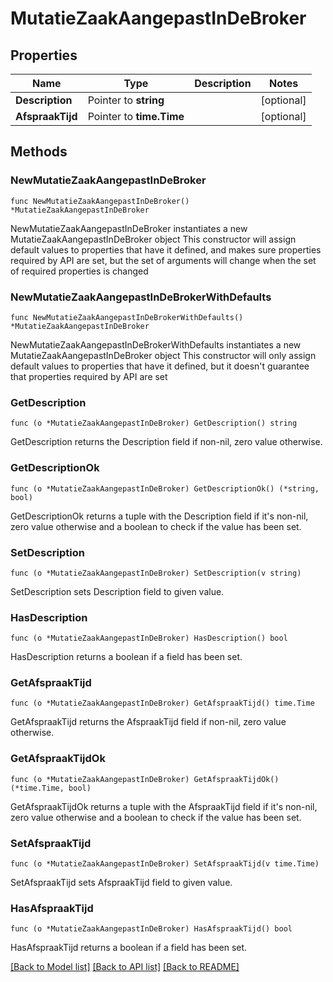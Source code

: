 # MutatieZaakAangepastInDeBroker

## Properties

Name | Type | Description | Notes
------------ | ------------- | ------------- | -------------
**Description** | Pointer to **string** |  | [optional] 
**AfspraakTijd** | Pointer to **time.Time** |  | [optional] 

## Methods

### NewMutatieZaakAangepastInDeBroker

`func NewMutatieZaakAangepastInDeBroker() *MutatieZaakAangepastInDeBroker`

NewMutatieZaakAangepastInDeBroker instantiates a new MutatieZaakAangepastInDeBroker object
This constructor will assign default values to properties that have it defined,
and makes sure properties required by API are set, but the set of arguments
will change when the set of required properties is changed

### NewMutatieZaakAangepastInDeBrokerWithDefaults

`func NewMutatieZaakAangepastInDeBrokerWithDefaults() *MutatieZaakAangepastInDeBroker`

NewMutatieZaakAangepastInDeBrokerWithDefaults instantiates a new MutatieZaakAangepastInDeBroker object
This constructor will only assign default values to properties that have it defined,
but it doesn't guarantee that properties required by API are set

### GetDescription

`func (o *MutatieZaakAangepastInDeBroker) GetDescription() string`

GetDescription returns the Description field if non-nil, zero value otherwise.

### GetDescriptionOk

`func (o *MutatieZaakAangepastInDeBroker) GetDescriptionOk() (*string, bool)`

GetDescriptionOk returns a tuple with the Description field if it's non-nil, zero value otherwise
and a boolean to check if the value has been set.

### SetDescription

`func (o *MutatieZaakAangepastInDeBroker) SetDescription(v string)`

SetDescription sets Description field to given value.

### HasDescription

`func (o *MutatieZaakAangepastInDeBroker) HasDescription() bool`

HasDescription returns a boolean if a field has been set.

### GetAfspraakTijd

`func (o *MutatieZaakAangepastInDeBroker) GetAfspraakTijd() time.Time`

GetAfspraakTijd returns the AfspraakTijd field if non-nil, zero value otherwise.

### GetAfspraakTijdOk

`func (o *MutatieZaakAangepastInDeBroker) GetAfspraakTijdOk() (*time.Time, bool)`

GetAfspraakTijdOk returns a tuple with the AfspraakTijd field if it's non-nil, zero value otherwise
and a boolean to check if the value has been set.

### SetAfspraakTijd

`func (o *MutatieZaakAangepastInDeBroker) SetAfspraakTijd(v time.Time)`

SetAfspraakTijd sets AfspraakTijd field to given value.

### HasAfspraakTijd

`func (o *MutatieZaakAangepastInDeBroker) HasAfspraakTijd() bool`

HasAfspraakTijd returns a boolean if a field has been set.


[[Back to Model list]](../README.md#documentation-for-models) [[Back to API list]](../README.md#documentation-for-api-endpoints) [[Back to README]](../README.md)


